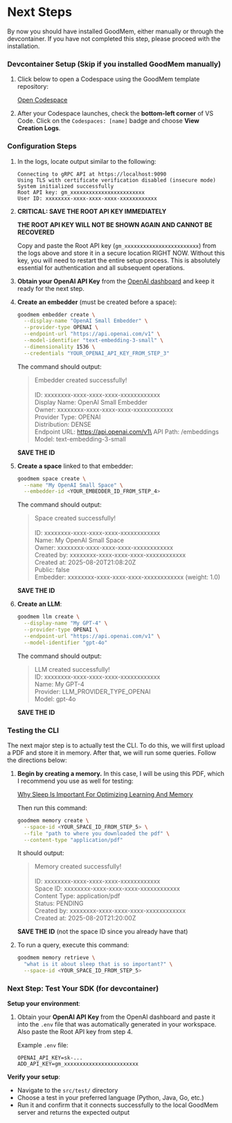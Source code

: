 # Next Steps

By now you should have installed GoodMem, either manually or through the devcontainer. If you have not completed this step, please proceed with the installation.

### Devcontainer Setup (Skip if you installed GoodMem manually)

1. Click below to open a Codespace using the GoodMem template repository:

   [Open Codespace](https://github.com/codespaces/new?repo=PAIR-Systems-Inc/devcontainer-codespace)


2. After your Codespace launches, check the **bottom-left corner** of VS Code. Click on the `Codespaces: [name]` badge and choose **View Creation Logs**.

### Configuration Steps

1. In the logs, locate output similar to the following:

   ```text
   Connecting to gRPC API at https://localhost:9090
   Using TLS with certificate verification disabled (insecure mode)
   System initialized successfully
   Root API key: gm_xxxxxxxxxxxxxxxxxxxxxxxx
   User ID: xxxxxxxx-xxxx-xxxx-xxxx-xxxxxxxxxxxx
   ```

2. **CRITICAL: SAVE THE ROOT API KEY IMMEDIATELY**
   
   **THE ROOT API KEY WILL NOT BE SHOWN AGAIN AND CANNOT BE RECOVERED**
   
   Copy and paste the Root API key (`gm_xxxxxxxxxxxxxxxxxxxxxxxx`) from the logs above and store it in a secure location RIGHT NOW. Without this key, you will need to restart the entire setup process. This is absolutely essential for authentication and all subsequent operations.

3. **Obtain your OpenAI API Key** from the [OpenAI dashboard](https://platform.openai.com/api-keys) and keep it ready for the next step.

4. **Create an embedder** (must be created before a space):

   ```bash
   goodmem embedder create \
     --display-name "OpenAI Small Embedder" \
     --provider-type OPENAI \
     --endpoint-url "https://api.openai.com/v1" \
     --model-identifier "text-embedding-3-small" \
     --dimensionality 1536 \
     --credentials "YOUR_OPENAI_API_KEY_FROM_STEP_3"
   ```
   The command should output:

   > Embedder created successfully!\
   >\
   > ID:               xxxxxxxx-xxxx-xxxx-xxxx-xxxxxxxxxxxx\
   > Display Name:     OpenAI Small Embedder\
   > Owner:            xxxxxxxx-xxxx-xxxx-xxxx-xxxxxxxxxxxx\
   > Provider Type:    OPENAI\
   > Distribution:     DENSE\
   > Endpoint URL:     https://api.openai.com/v1\
   > API Path:         /embeddings\
   > Model:            text-embedding-3-small

   **SAVE THE ID**

5. **Create a space** linked to that embedder:

   ```bash
   goodmem space create \
     --name "My OpenAI Small Space" \
     --embedder-id <YOUR_EMBEDDER_ID_FROM_STEP_4>
   ```

   The command should output:

   > Space created successfully!\
   >\
   > ID:         xxxxxxxx-xxxx-xxxx-xxxx-xxxxxxxxxxxx\
   > Name:       My OpenAI Small Space\
   > Owner:      xxxxxxxx-xxxx-xxxx-xxxx-xxxxxxxxxxxx\
   > Created by: xxxxxxxx-xxxx-xxxx-xxxx-xxxxxxxxxxxx\
   > Created at: 2025-08-20T21:08:20Z\
   > Public:     false\
   > Embedder:   xxxxxxxx-xxxx-xxxx-xxxx-xxxxxxxxxxxx (weight: 1.0)

   **SAVE THE ID**

6. **Create an LLM**:

   ```bash
   goodmem llm create \
     --display-name "My GPT-4" \
     --provider-type OPENAI \
     --endpoint-url "https://api.openai.com/v1" \
     --model-identifier "gpt-4o"
   ```

   The command should output:

   > LLM created successfully!\
   > ID: xxxxxxxx-xxxx-xxxx-xxxx-xxxxxxxxxxxx\
   > Name: My GPT-4\
   > Provider: LLM_PROVIDER_TYPE_OPENAI\
   > Model: gpt-4o

   **SAVE THE ID**

### Testing the CLI 

The next major step is to actually test the CLI. To do this, we will first upload a PDF and store it in memory. After that, we will run some queries. Follow the directions below: 

1. **Begin by creating a memory.** In this case, I will be using this PDF, which I recommend you use as well for testing:

   [Why Sleep Is Important For Optimizing Learning And Memory](https://sleepresearchsociety.org/wp-content/uploads/2021/05/Why_Sleep_Is_Important_For_Optimizing_Learning_And_Memory.pdf)

   Then run this command:

   ```bash
   goodmem memory create \
     --space-id <YOUR_SPACE_ID_FROM_STEP_5> \
     --file "path to where you downloaded the pdf" \
     --content-type "application/pdf"
   ```

   It should output:

   > Memory created successfully!\
   >\
   > ID:            xxxxxxxx-xxxx-xxxx-xxxx-xxxxxxxxxxxx\
   > Space ID:      xxxxxxxx-xxxx-xxxx-xxxx-xxxxxxxxxxxx\
   > Content Type:  application/pdf\
   > Status:        PENDING\
   > Created by:    xxxxxxxx-xxxx-xxxx-xxxx-xxxxxxxxxxxx\
   > Created at:    2025-08-20T21:20:00Z

   **SAVE THE ID** (not the space ID since you already have that)

2. To run a query, execute this command:

   ```bash
   goodmem memory retrieve \
     "what is it about sleep that is so important?" \
     --space-id <YOUR_SPACE_ID_FROM_STEP_5>
   ```

### Next Step: Test Your SDK (for devcontainer)

**Setup your environment**:

1. Obtain your **OpenAI API Key** from the OpenAI dashboard and paste it into the `.env` file that was automatically generated in your workspace. Also paste the Root API key from step 4.

   Example `.env` file:

   ```env
   OPENAI_API_KEY=sk-...
   ADD_API_KEY=gm_xxxxxxxxxxxxxxxxxxxxxxxx
   ```

**Verify your setup**:
- Navigate to the `src/test/` directory
- Choose a test in your preferred language (Python, Java, Go, etc.)
- Run it and confirm that it connects successfully to the local GoodMem server and returns the expected output
